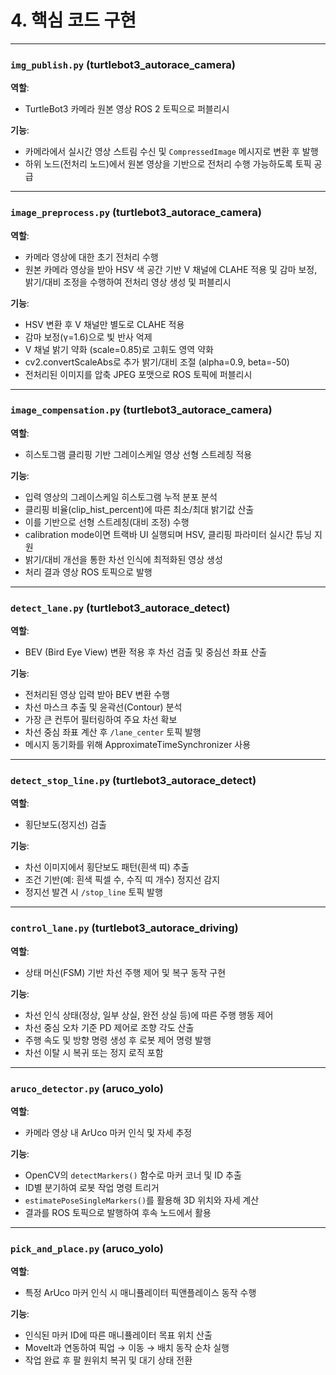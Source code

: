 # 4. 핵심 코드 구현

---

### `img_publish.py` (turtlebot3\_autorace\_camera)

**역할**:

* TurtleBot3 카메라 원본 영상 ROS 2 토픽으로 퍼블리시

**기능**:

* 카메라에서 실시간 영상 스트림 수신 및 `CompressedImage` 메시지로 변환 후 발행
* 하위 노드(전처리 노드)에서 원본 영상을 기반으로 전처리 수행 가능하도록 토픽 공급

---

### `image_preprocess.py` (turtlebot3\_autorace\_camera)

**역할**:

* 카메라 영상에 대한 초기 전처리 수행
* 원본 카메라 영상을 받아 HSV 색 공간 기반 V 채널에 CLAHE 적용 및 감마 보정, 밝기/대비 조정을 수행하여 전처리 영상 생성 및 퍼블리시

**기능**:

* HSV 변환 후 V 채널만 별도로 CLAHE 적용
* 감마 보정(γ=1.6)으로 빛 반사 억제
* V 채널 밝기 약화 (scale=0.85)로 고휘도 영역 약화
* cv2.convertScaleAbs로 추가 밝기/대비 조절 (alpha=0.9, beta=-50)
* 전처리된 이미지를 압축 JPEG 포맷으로 ROS 토픽에 퍼블리시

---

### `image_compensation.py` (turtlebot3\_autorace\_camera)

**역할**:

* 히스토그램 클리핑 기반 그레이스케일 영상 선형 스트레칭 적용

**기능**:

* 입력 영상의 그레이스케일 히스토그램 누적 분포 분석
* 클리핑 비율(clip\_hist\_percent)에 따른 최소/최대 밝기값 산출
* 이를 기반으로 선형 스트레칭(대비 조정) 수행
* calibration mode이면 트랙바 UI 실행되며 HSV, 클리핑 파라미터 실시간 튜닝 지원
* 밝기/대비 개선을 통한 차선 인식에 최적화된 영상 생성
* 처리 결과 영상 ROS 토픽으로 발행

---

### `detect_lane.py` (turtlebot3\_autorace\_detect)

**역할**:

* BEV (Bird Eye View) 변환 적용 후 차선 검출 및 중심선 좌표 산출

**기능**:

* 전처리된 영상 입력 받아 BEV 변환 수행
* 차선 마스크 추출 및 윤곽선(Contour) 분석
* 가장 큰 컨투어 필터링하여 주요 차선 확보
* 차선 중심 좌표 계산 후 `/lane_center` 토픽 발행
* 메시지 동기화를 위해 ApproximateTimeSynchronizer 사용

---

### `detect_stop_line.py` (turtlebot3\_autorace\_detect)

**역할**:

* 횡단보도(정지선) 검출

**기능**:

* 차선 이미지에서 횡단보도 패턴(흰색 띠) 추출
* 조건 기반(예: 흰색 픽셀 수, 수직 띠 개수) 정지선 감지
* 정지선 발견 시 `/stop_line` 토픽 발행

---

### `control_lane.py` (turtlebot3\_autorace\_driving)

**역할**:

* 상태 머신(FSM) 기반 차선 주행 제어 및 복구 동작 구현

**기능**:

* 차선 인식 상태(정상, 일부 상실, 완전 상실 등)에 따른 주행 행동 제어
* 차선 중심 오차 기준 PD 제어로 조향 각도 산출
* 주행 속도 및 방향 명령 생성 후 로봇 제어 명령 발행
* 차선 이탈 시 복귀 또는 정지 로직 포함

---

### `aruco_detector.py` (aruco\_yolo)

**역할**:

* 카메라 영상 내 ArUco 마커 인식 및 자세 추정

**기능**:

* OpenCV의 `detectMarkers()` 함수로 마커 코너 및 ID 추출
* ID별 분기하여 로봇 작업 명령 트리거
* `estimatePoseSingleMarkers()`를 활용해 3D 위치와 자세 계산
* 결과를 ROS 토픽으로 발행하여 후속 노드에서 활용

---

### `pick_and_place.py` (aruco\_yolo)

**역할**:

* 특정 ArUco 마커 인식 시 매니퓰레이터 픽앤플레이스 동작 수행

**기능**:

* 인식된 마커 ID에 따른 매니퓰레이터 목표 위치 산출
* MoveIt과 연동하여 픽업 → 이동 → 배치 동작 순차 실행
* 작업 완료 후 팔 원위치 복귀 및 대기 상태 전환

